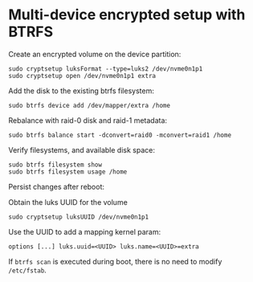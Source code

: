 # Multi-device encrypted setup with BTRFS

Create an encrypted volume on the device partition:

```
sudo cryptsetup luksFormat --type=luks2 /dev/nvme0n1p1
sudo cryptsetup open /dev/nvme0n1p1 extra
```

Add the disk to the existing btrfs filesystem:

```
sudo btrfs device add /dev/mapper/extra /home
```

Rebalance with raid-0 disk and raid-1 metadata:

```
sudo btrfs balance start -dconvert=raid0 -mconvert=raid1 /home
```

Verify filesystems, and available disk space:

```
sudo btrfs filesystem show
sudo btrfs filesystem usage /home
```

Persist changes after reboot:

Obtain the luks UUID for the volume

```
sudo cryptsetup luksUUID /dev/nvme0n1p1
```

Use the UUID to add a mapping kernel param:

```
options [...] luks.uuid=<UUID> luks.name=<UUID>=extra 
```

If `btrfs scan` is executed during boot, there is no need to modify `/etc/fstab`.

